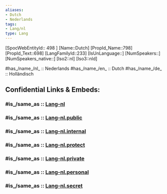 ```yaml
---
aliases:
- Dutch
- Nederlands
tags:
- Lang/nl
type: Lang
---
```


[SpocWebEntityId:: 498 ]
[Name::Dutch]
[PropId_Name::798]
[PropId_Text::698]
[LangFamilyId::233]
[IsUnLanguage::]
[NumSpeakers::]
[NumSpeakers_native::]
[Iso2::nl]
[Iso3::nld]


#has_/name_/nl_ :: Nederlands 
#has_/name_/en_ :: Dutch 
#has_/name_/de_ :: Holländisch  


## Confidential Links & Embeds: 

### #is_/same_as :: [Lang-nl](/_Standards/Language/Lang~Family/LangFamily-Indo-European/LangFamily-Germanic/Lang-nl.md) 

### #is_/same_as :: [Lang-nl.public](/_public/Language/Lang~Family/LangFamily-Indo-European/LangFamily-Germanic/Lang-nl.public.md) 

### #is_/same_as :: [Lang-nl.internal](/_internal/Language/Lang~Family/LangFamily-Indo-European/LangFamily-Germanic/Lang-nl.internal.md) 

### #is_/same_as :: [Lang-nl.protect](/_protect/Language/Lang~Family/LangFamily-Indo-European/LangFamily-Germanic/Lang-nl.protect.md) 

### #is_/same_as :: [Lang-nl.private](/_private/Language/Lang~Family/LangFamily-Indo-European/LangFamily-Germanic/Lang-nl.private.md) 

### #is_/same_as :: [Lang-nl.personal](/_personal/Language/Lang~Family/LangFamily-Indo-European/LangFamily-Germanic/Lang-nl.personal.md) 

### #is_/same_as :: [Lang-nl.secret](/_secret/Language/Lang~Family/LangFamily-Indo-European/LangFamily-Germanic/Lang-nl.secret.md)

